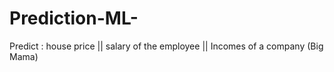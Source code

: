 # Prediction-ML-
Predict : house price || salary of the employee || Incomes of a company (Big Mama)
